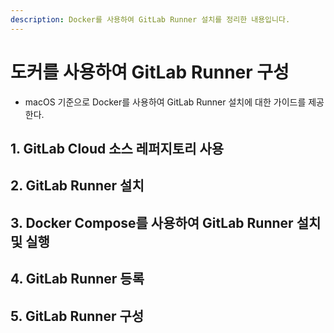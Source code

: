 ```yaml
---
description: Docker를 사용하여 GitLab Runner 설치를 정리한 내용입니다.
---
```


# 도커를 사용하여 GitLab Runner 구성

* macOS 기준으로 Docker를 사용하여 GitLab Runner 설치에 대한 가이드를 제공한다.

## 1. GitLab Cloud 소스 레퍼지토리 사용



## 2. GitLab Runner 설치



## 3. Docker Compose를 사용하여 GitLab Runner 설치 및 실행



## 4. GitLab Runner 등록



## 5. GitLab Runner 구성

